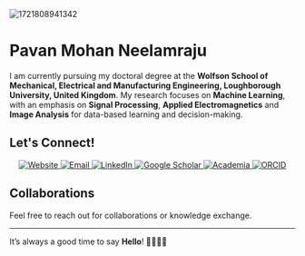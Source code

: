![1721808941342](https://github.com/user-attachments/assets/f587cfc1-f6bc-4374-adfe-6d3ad687473f)

# Pavan Mohan Neelamraju

I am currently pursuing my doctoral degree at the **Wolfson School of Mechanical, Electrical and Manufacturing Engineering, Loughborough University, United Kingdom**. My research focuses on **Machine Learning**, with an emphasis on **Signal Processing**, **Applied Electromagnetics** and **Image Analysis** for data-based learning and decision-making.

## Let's Connect!
<p align="center">
  <a href="https://pavanmohan.netlify.app" target="_blank">
    <img src="https://img.shields.io/badge/Website-pavanmohan.netlify.app-blue" alt="Website" />
  </a>
  <a href="mailto:npavanmohan3@gmail.com" target="_blank">
    <img src="https://img.shields.io/badge/Email-npavanmohan3@gmail.com-blue" alt="Email" />
  </a>
  <a href="https://www.linkedin.com/in/npm/" target="_blank">
    <img src="https://img.shields.io/badge/LinkedIn-PavanMohanNeelamraju-blue" alt="LinkedIn" />
  </a>
  <a href="https://scholar.google.com/citations?hl=en&user=yuekgfEAAAAJ" target="_blank">
    <img src="https://img.shields.io/badge/Google%20Scholar-PavanMohanNeelamraju-blue" alt="Google Scholar" />
  </a>
  <a href="https://iim.academia.edu/PavanMohanNeelamraju" target="_blank">
    <img src="https://img.shields.io/badge/Academia-PavanMohanNeelamraju-blue" alt="Academia" />
  </a>
  <a href="https://orcid.org/0000-0001-9626-6556" target="_blank">
    <img src="https://img.shields.io/badge/ORCID-0000--0001--9626--6556-blue" alt="ORCID" />
  </a>
</p>

## Collaborations
Feel free to reach out for collaborations or knowledge exchange.

---
It’s always a good time to say **Hello**! 👋🏽🙂📩

